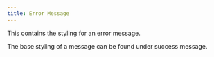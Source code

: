 ```yaml
---
title: Error Message
---
```


This contains the styling for an error message.

The base styling of a message can be found under success message.
